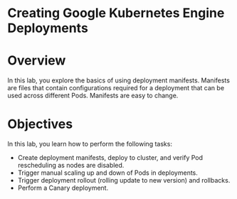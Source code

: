 # Creating Google Kubernetes Engine Deployments

# **Overview**

In this lab, you explore the basics of using deployment manifests. Manifests are files that contain configurations required for a deployment that can be used across different Pods. Manifests are easy to change.

# **Objectives**

In this lab, you learn how to perform the following tasks:

- Create deployment manifests, deploy to cluster, and verify Pod rescheduling as nodes are disabled.
- Trigger manual scaling up and down of Pods in deployments.
- Trigger deployment rollout (rolling update to new version) and rollbacks.
- Perform a Canary deployment.